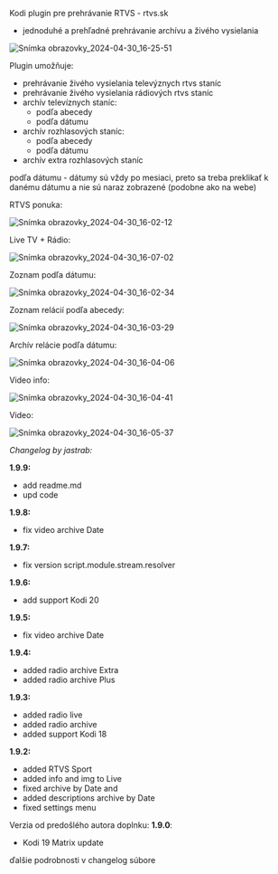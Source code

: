 Kodi plugin pre prehrávanie RTVS - rtvs.sk
- jednoduhé a prehľadné prehrávanie archívu a živého vysielania
 
![Snímka obrazovky_2024-04-30_16-25-51](https://github.com/jastrab/plugin.video.rtvs.sk/assets/6190406/43243367-dc64-4c33-97ce-d0069054df33)

Plugin umožňuje:
- prehrávanie živého vysielania televýznych rtvs staníc
- prehrávanie živého vysielania rádiových rtvs staníc
- archív televíznych staníc:
  - podľa abecedy
  - podľa dátumu
- archív rozhlasových staníc:
  - podľa abecedy
  - podľa dátumu
- archív extra rozhlasových staníc

podľa dátumu - dátumy sú vždy po mesiaci, preto sa treba preklikať k danému dátumu a nie sú naraz zobrazené (podobne ako na webe)

RTVS ponuka:

![Snímka obrazovky_2024-04-30_16-02-12](https://github.com/jastrab/plugin.video.rtvs.sk/assets/6190406/9cb52e8d-b963-4d7e-a74a-ee2d49b020b0)

Live TV + Rádio:

![Snímka obrazovky_2024-04-30_16-07-02](https://github.com/jastrab/plugin.video.rtvs.sk/assets/6190406/db3b806c-5ad6-4326-a81c-3a8bb6424725)

Zoznam podľa dátumu:

![Snímka obrazovky_2024-04-30_16-02-34](https://github.com/jastrab/plugin.video.rtvs.sk/assets/6190406/dd0fb3e1-bd3b-439a-93d7-1a46dd1268de)

Zoznam relácií podľa abecedy:

![Snímka obrazovky_2024-04-30_16-03-29](https://github.com/jastrab/plugin.video.rtvs.sk/assets/6190406/f05bd25c-44ac-46c1-b0b8-29758df52c8b)

Archív relácie podľa dátumu:

![Snímka obrazovky_2024-04-30_16-04-06](https://github.com/jastrab/plugin.video.rtvs.sk/assets/6190406/b05c5fef-4fdd-4d8e-ba61-5a3c4856b4f0)

Video info:

![Snímka obrazovky_2024-04-30_16-04-41](https://github.com/jastrab/plugin.video.rtvs.sk/assets/6190406/b194b0ef-d2cc-48ee-b14c-edf413232deb)

Video:

![Snímka obrazovky_2024-04-30_16-05-37](https://github.com/jastrab/plugin.video.rtvs.sk/assets/6190406/28cb0758-8d9c-4143-9a8e-2283e7316a7f)

_Changelog by jastrab:_ 

**1.9.9:**
- add readme.md
- upd code

**1.9.8:**
- fix video archive Date
  
**1.9.7:**
- fix version script.module.stream.resolver
  
**1.9.6:**
- add support Kodi 20
  
**1.9.5:**
- fix video archive Date
  
**1.9.4:**
- added radio archive Extra
- added radio archive Plus
  
**1.9.3:**
- added radio live
- added radio archive
- added support Kodi 18
  
**1.9.2:**
- added RTVS Sport
- added info and img to Live
- fixed archive by Date and 
- added descriptions archive by Date
- fixed settings menu


Verzia od predošlého autora doplnku:
**1.9.0**:
- Kodi 19 Matrix update

ďalšie podrobnosti v changelog súbore
